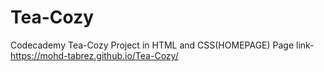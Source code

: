 # Tea-Cozy
Codecademy Tea-Cozy Project in HTML and CSS(HOMEPAGE)
Page link-https://mohd-tabrez.github.io/Tea-Cozy/
